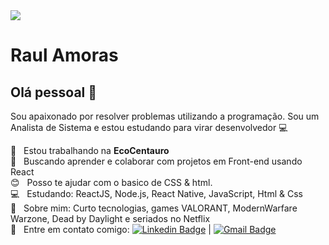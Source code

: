 
<img width="auto" src="https://github.com/tgmarinho/tgmarinho/blob/master/banner.png">

# Raul Amoras

## Olá pessoal 👋
Sou apaixonado por resolver problemas utilizando a programação.
Sou um Analista de Sistema e estou estudando para virar desenvolvedor  :computer:

 :rocket:  &nbsp; Estou trabalhando na **EcoCentauro**
 <br/> :purple_heart: &nbsp; Buscando aprender e colaborar com projetos em Front-end usando React
 <br/> :blush: &nbsp; Posso te ajudar com o basico de CSS & html.
 <br/> :computer: &nbsp; Estudando: ReactJS, Node.js, React Native, JavaScript, Html & Css
 <br/> 💬  &nbsp; Sobre mim: Curto tecnologias, games VALORANT, ModernWarfare Warzone, Dead by Daylight e seriados no Netflix
 <br/> :email: &nbsp; Entre em contato comigo: [![Linkedin Badge](https://img.shields.io/badge/-RaulAmoras-blue?style=flat-square&logo=Linkedin&logoColor=white&link=https://linkedin.com/in/raul-amoras-1041721b1/)](https://www.linkedin.com/in/raul-amoras-1041721b1/) 
| 
[![Gmail Badge](https://img.shields.io/badge/-Raul.amoras@gmail.com-c14438?style=flat-square&logo=Gmail&logoColor=white&link=mailto:Raul.amoras@gmail.com)](mailto:Raul.amoras@gmail.com)
